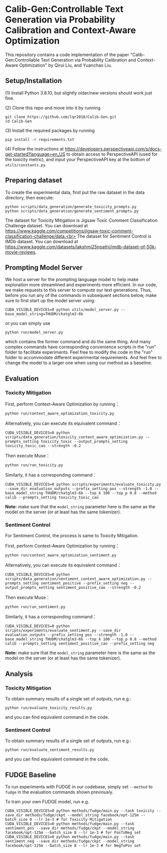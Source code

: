 # Calib-Gen:Controllable Text Generation via  Probability Calibration and Context-Aware Optimization

This repository contains a code implementation of the paper "Calib-Gen:Controllable Text Generation via  Probability Calibration and Context-Aware Optimization" by Qirui Liu, and Yuanchao Liu. 



## Setup/Installation

(1) Install Python 3.8.10, but slightly older/new versions should work just fine.

(2) Clone this repo and move into it by running
```
git clone https://github.com/lqr2018/Calib-Gen.git
cd Calib-Gen
```

(3) Install the required packages by running

```
pip install -r requirements.txt
```

(4) Follow the instructions at https://developers.perspectiveapi.com/s/docs-get-started?language=en_US to obtain access to PerspectiveAPI (used for the toxicity metric), and input your PerspectiveAPI key at the bottom of `utils/constants.py`.

## Preparing dataset

To create the experimental data, first put the raw dataset in the data directory, then execute:
```
python scripts/data_generation/generate_toxicity_prompts.py
python scripts/data_generation/generate_sentiment_prompts.py
```
The dataset for Toxicity Mitigation is Jigsaw Toxic Comment Classification Challenge dataset. You can download at https://www.kaggle.com/competitions/jigsaw-toxic-comment-classification-challenge/data.<br>
The dataset for Sentiment Control is IMDb dataset. You can download at https://www.kaggle.com/datasets/lakshmi25npathi/imdb-dataset-of-50k-movie-reviews.

## Prompting Model Server

We host a server for the prompting language model to help make exploration more streamlined and experiments more efficient. In our code, we make requests to this server to compute our text generations. Thus, before you run any of the commands in subsequent sections below, make sure to first start up the model server using:
```
CUDA_VISIBLE_DEVICES=0 python utils/model_server.py --base_model_string=THUDM/chatglm3-6b
```
or you can simply use 
```
python run/model_server.py
```
which contains the former command and do the same thing. 
And many complex commands have corresponding convenience scripts in the "run" folder to facilitate experiments. Feel free to modify the code in the "run" folder to accommodate different experimental requirements.
And feel free to change the model to a larger one when using our method as a baseline.

## Evaluation

### Toxicity Mitigation


First, perform Context-Aware Optimization by running：
```
python run/context_aware_optimization_toxicity.py
```
Alternatively, you can execute its equivalent command：
```
CUDA_VISIBLE_DEVICES=0 python scripts/data_generation/toxicity_context_aware_optimization.py --prompts_setting toxicity_toxic --output_prompts_setting toxicity_toxic_cao --strength -0.2
```
Then execute Muse：
```
python run/run_toxicity.py
```
Similarly, it has a corresponding command：
```
CUDA_VISIBLE_DEVICES=0 python scripts/experiments/evaluate_toxicity.py --save_dir evaluation_outputs --prefix_setting pos --strength -1.0 --base_model_string THUDM/chatglm3-6b --top_k 100 --top_p 0.8 --method calib --prompts_setting toxicity_toxic_cao
```

**Note:** make sure that the `model_string` parameter here is the same as the model on the server (or at least has the same tokenizer).

### Sentiment Control

For Sentiment Control, the process is same to Toxicity Mitigation.

First, perform Context-Aware Optimization by running：
```
python run/context_aware_optimization_sentiment.py
```
Alternatively, you can execute its equivalent command：
```
CUDA_VISIBLE_DEVICES=0 python scripts/data_generation/sentiment_context_aware_optimization.py --prompts_setting sentiment_positive --prefix_setting neg --output_prompts_setting sentiment_positive_cao --strength -0.2
```
Then execute Muse：
```
python run/run_sentiment.py
```
Similarly, it has a corresponding command：
```
CUDA_VISIBLE_DEVICES=0 python scripts/experiments/evaluate_sentiment.py --save_dir evaluation_outputs --prefix_setting pos --strength -1.0 --base_model_string THUDM/chatglm3-6b --top_k 100 --top_p 0.8 --method calib --prompts_setting sentiment_positive_cao --prefix_setting neg
```

**Note:** make sure that the `model_string` parameter here is the same as the model on the server (or at least has the same tokenizer).

## Analysis

### Toxicity Mitigation

To obtain summary results of a single set of outputs, run e.g.:
```
python run/evaluate_toxicity_results.py
```
and you can find equivalent command in the code.

### Sentiment Control

To obtain summary results of a single set of outputs, run e.g.:
```
python run/evaluate_sentiment_results.py
```
and you can find equivalent command in the code.

## FUDGE Baseline

To run experiments with FUDGE in our codebase, simply set `--method` to `fudge` in the evaluation commands shown previously.

To train your own FUDGE model, run e.g.
```
CUDA_VISIBLE_DEVICES=0 python methods/fudge/main.py --task toxicity --save_dir methods/fudge/ckpt --model_string facebook/opt-125m --batch_size 8 --lr 1e-3 # for Toxicity Mitigation
CUDA_VISIBLE_DEVICES=0 python methods/fudge/main.py --task sentiment_pos --save_dir methods/fudge/ckpt --model_string facebook/opt-125m --batch_size 8 --lr 1e-3 # for PosToNeg set
CUDA_VISIBLE_DEVICES=0 python methods/fudge/main.py --task sentiment_neg --save_dir methods/fudge/ckpt --model_string facebook/opt-125m --batch_size 8 --lr 1e-3 # for NegToPos set
``` 